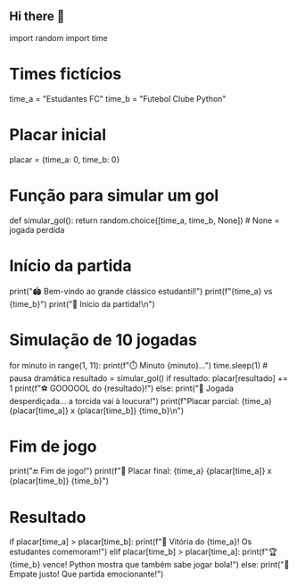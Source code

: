 ## Hi there 👋

<!--
**mendes0000/mendes0000** is a ✨ _special_ ✨ repository because its `README.md` (this file) appears on your GitHub profile.

Here are some ideas to get you started:

- 🔭 I’m currently working on ...
- 🌱 I’m currently learning ...
- 👯 I’m looking to collaborate on ...
- 🤔 I’m looking for help with ...
- 💬 Ask me about ...
- 📫 How to reach me: ...
- 😄 Pronouns: ...
- ⚡ Fun fact: ...
-->
import random
import time

# Times fictícios
time_a = "Estudantes FC"
time_b = "Futebol Clube Python"

# Placar inicial
placar = {time_a: 0, time_b: 0}

# Função para simular um gol
def simular_gol():
    return random.choice([time_a, time_b, None])  # None = jogada perdida

# Início da partida
print("🏟️ Bem-vindo ao grande clássico estudantil!")
print(f"{time_a} vs {time_b}")
print("🔔 Início da partida!\n")

# Simulação de 10 jogadas
for minuto in range(1, 11):
    print(f"⏱️ Minuto {minuto}...")
    time.sleep(1)  # pausa dramática
    resultado = simular_gol()
    if resultado:
        placar[resultado] += 1
        print(f"⚽ GOOOOOL do {resultado}!")
    else:
        print("🚫 Jogada desperdiçada... a torcida vai à loucura!")
    print(f"Placar parcial: {time_a} {placar[time_a]} x {placar[time_b]} {time_b}\n")

# Fim de jogo
print("🔚 Fim de jogo!")
print(f"🏁 Placar final: {time_a} {placar[time_a]} x {placar[time_b]} {time_b}")

# Resultado
if placar[time_a] > placar[time_b]:
    print(f"🎉 Vitória do {time_a}! Os estudantes comemoram!")
elif placar[time_b] > placar[time_a]:
    print(f"🏆 {time_b} vence! Python mostra que também sabe jogar bola!")
else:
    print("🤝 Empate justo! Que partida emocionante!")
